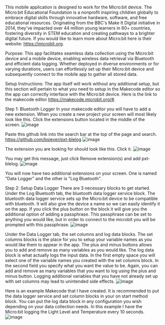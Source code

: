 This mobile application is designed to work for the Micro:bit device. The Micro:bit Educational Foundation is a nonprofit inspiring children globally to embrace digital skills through innovative hardware, software, and free educational resources. Originating from the BBC's Make It Digital initiative in 2014, they've impacted over 44 million young learners in 60+ countries, fostering diversity in STEM education and creating pathways to a brighter digital future. If you would like to learn more about Micro:bit here is their website: https://microbit.org. 

Purpose:
This app facilitates seamless data collection using the Micro:bit device and a mobile device, enabling wireless data retrieval via Bluetooth and efficient data logging. Whether deployed in diverse environments or for varying durations, users can effortlessly set up their Micro:bit device and subsequently connect to the mobile app to gather all stored data.

Setup Instructions:
The app itself will work without any additional setup, but this section will pertain to what you need to setup in the Makecode editor so the app can correctly interface with the Micro:bit device. Here is the link to the makecode editor https://makecode.microbit.org/#. 

Step 1: Bluetooth Logger
In your makecode editor you will have to add a new extension. 
When you create a new project your screen will most likely look like this. Click the extensions button located in the middle of the screen. 
![image](https://github.com/masongaller/IndependentStudy/assets/89870162/d538c34e-a725-44c3-a62a-275d9f2d205c)

Paste this github link into the search bar at the top of the page and search. https://github.com/bsiever/pxt-blelog
![image](https://github.com/masongaller/IndependentStudy/assets/89870162/591752bf-1c22-4c1e-a980-5fb4e07abe5f)

The extension you are looking for should look like this. Click it.
![image](https://github.com/masongaller/IndependentStudy/assets/89870162/88852758-a9b4-4fc9-b986-6eba481baa4f)

You may get this message, just click Remove extension(s) and add pxt-blelog.
![image](https://github.com/masongaller/IndependentStudy/assets/89870162/e5c179db-bbfd-4465-9180-c9489196f27c)

You will now have two additional extensions on your screen. One is named "Data Logger" and the other is "Log Bluetooth".

Step 2: Setup Data Logger
There are 3 necessary blocks to get started.
Under the Log Bluetooth tab, the bluetooth data logger service block. The bluetooth data logger service sets up the Micro:bit device to be compatible with bluetooth. It will also give the device a name so we can easily identify it on the app. If you click the plus button on the block it will give you the additional option of adding a passphrase. This passphrase can be set to anything you would like, but in order to connect to the microbit you will be prompted with this passphrase.
![image](https://github.com/masongaller/IndependentStudy/assets/89870162/7ac778c8-3d7b-4a4c-80cd-0e319111b1a2)

Under the Data Logger tab, the set columns and log data blocks. 
The set columns blocks is the place for you to setup your variable names as you would like them to appear in the app. The plus and minus buttons allows you to add and remove as many variables as you would like. 
The log data block is what actually logs the input data. In the first empty space you will select one of the variable names you created with the set columns block. In the second field you specify what you want the value to be. Again, you can add and remove as many variables that you want to log using the plus and minus button. Logging additional variables that you have not already set up with set columns may lead to unintended side effects.
![image](https://github.com/masongaller/IndependentStudy/assets/89870162/a68df163-5af1-4d29-81e5-16f4aa2f7c18)

Here is an example Makecode that I have created. It is recommended to put the data logger service and set column blocks in your on start method block. You can put the log data block in any configuration you wish depending on your data collection needs. In this example I have the Micro:bit logging the Light Level and Temperature every 10 seconds.
![image](https://github.com/masongaller/IndependentStudy/assets/89870162/e9af77dd-fe5e-483a-9e4c-3636c87143ed)



